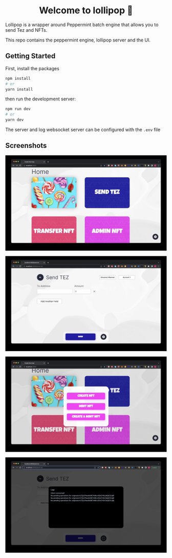 <h1 align="center">Welcome to lollipop 👋</h1>

Lollipop is a wrapper around Peppermint batch engine that allows you to send Tez and NFTs.

This repo contains the peppermint engine, lollipop server and the UI.

## Getting Started

First, install the packages

```bash
npm install
# or
yarn install
```

then run the development server:

```bash
npm run dev
# or
yarn dev
```

The server and log websocket server can be configured with the `.env` file

## Screenshots

![Alt text](screenshots/screenshot1.jpg?raw=true "1")

![Alt text](screenshots/screenshot2.jpg?raw=true "2")

![Alt text](screenshots/screenshot3.jpg?raw=true "3")

![Alt text](screenshots/screenshot4.jpg?raw=true "4")
